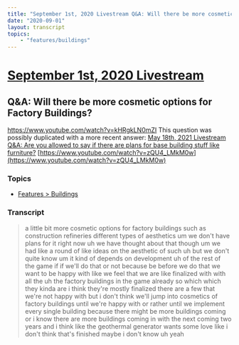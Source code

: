 ```yaml
---
title: "September 1st, 2020 Livestream Q&A: Will there be more cosmetic options for Factory Buildings?"
date: "2020-09-01"
layout: transcript
topics:
    - "features/buildings"
---
```

# [September 1st, 2020 Livestream](../2020-09-01.md)
## Q&A: Will there be more cosmetic options for Factory Buildings?
https://www.youtube.com/watch?v=kHRgkLN0mZI
This question was possibly duplicated with a more recent answer: [May 18th, 2021 Livestream Q&A: Are you allowed to say if there are plans for base building stuff like furniture?](./yt-zQU4_LMkM0w.md) [https://www.youtube.com/watch?v=zQU4_LMkM0w](https://www.youtube.com/watch?v=zQU4_LMkM0w)


### Topics
* [Features > Buildings](../topics/features/buildings.md)

### Transcript

> a little bit more cosmetic options for factory buildings such as construction refineries different types of aesthetics um we don't have plans for it right now uh we have thought about that though um we had like a round of like ideas on the aesthetic of such uh but we don't quite know um it kind of depends on development uh of the rest of the game if if we'll do that or not because be before we do that we want to be happy with like we feel that we are like finalized with with all the uh the factory buildings in the game already so which which they kinda are i think they're mostly finalized there are a few that we're not happy with but i don't think we'll jump into cosmetics of factory buildings until we're happy with or rather until we implement every single building because there might be more buildings coming or i know there are more buildings coming in with the next coming two years and i think like the geothermal generator wants some love like i don't think that's finished maybe i don't know uh yeah
